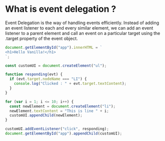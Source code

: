 # What is event delegation ?

Event Delegation is the way of handling events efficiently. Instead of adding an event listener to each and every similar element, we can add an event listener to a parent element and call an event on a particular target using the .target property of the event object.

```js
document.getElementById("app").innerHTML = `
<h1>Hello Vanilla!</h1>
`;

const customUI = document.createElement("ul");

function responding(evt) {
  if (evt.target.nodeName === "LI") {
    console.log("Clicked : " + evt.target.textContent);
  }
}

for (var i = 1; i <= 10; i++) {
  const newElement = document.createElement("li");
  newElement.textContent = "This is line " + i;
  customUI.appendChild(newElement);
}

customUI.addEventListener("click", responding);
document.getElementById("app").appendChild(customUI);
```
